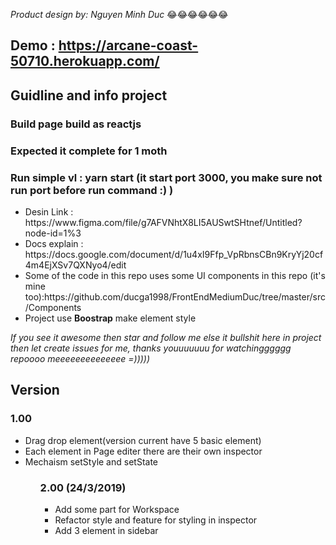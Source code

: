 <i>Product design by: Nguyen Minh Duc</i> :joy::joy::joy::joy::joy::joy:

## Demo : https://arcane-coast-50710.herokuapp.com/
## Guidline and info project
### Build page build as reactjs
### Expected it complete for 1 moth
### Run simple vl : yarn start (it start port 3000, you make sure not run port before run command :) )
<ul>
 <li>
  Desin Link : https://www.figma.com/file/g7AFVNhtX8LI5AUSwtSHtnef/Untitled?node-id=1%3<br/>
 </li>
 <li>Docs explain  : https://docs.google.com/document/d/1u4xI9Ffp_VpRbnsCBn9KryYj20cf4m4EjXSv7QXNyo4/edit</li>
 <li>
 Some of the code in this repo uses some UI components in this repo (it's mine too):https://github.com/ducga1998/FrontEndMediumDuc/tree/master/src/Components
 </li>
 <li> Project use <b>Boostrap</b> make element style </li>
 
</ul>
<i>If you see it awesome then star and follow me else it bullshit here in project then let create issues for me, thanks youuuuuuu for watchingggggg repoooo meeeeeeeeeeeeee =)))))</i>

## Version 
### 1.00  
<ul>
 <li> Drag drop element(version current have 5 basic element) </li>
 <li> Each element in Page editer there are their own inspector </li>
 <li> Mechaism setStyle and setState</li>
 <ul/>
 
### 2.00 (24/3/2019)
 <ul>
 
 <li> Add some part for Workspace</li>
 <li>Refactor style and feature for styling in inspector</li>
 <li>Add 3 element in sidebar</li>
 </ul>
<!-- @import "[TOC]" {cmd="toc" depthFrom=1 depthTo=6 orderedList=false} -->

